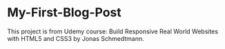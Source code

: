 # My-First-Blog-Post

This project is from Udemy course: Build Responsive Real World Websites with HTML5 and CSS3 by Jonas Schmedtmann. 
